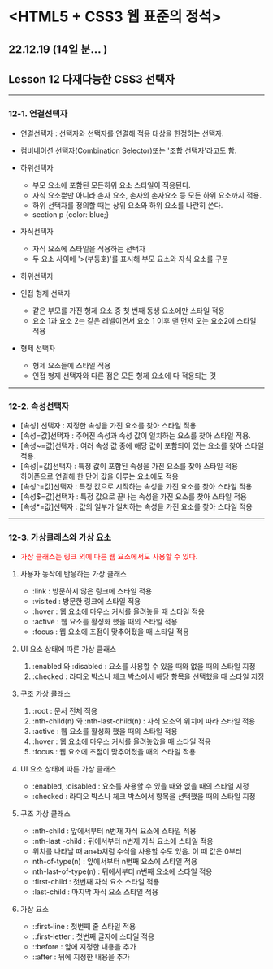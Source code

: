 # <HTML5 + CSS3 웹 표준의 정석>

## 22.12.19 (14일 분... )

## Lesson 12 다재다능한 CSS3 선택자
--------------------------------------
### 12-1. 연결선택자
* 연결선택자 : 선택자와 선택자를 연결해 적용 대상을 한정하는 선택자.
* 컴비네이션 선택자(Combination Selector)또는 '조합 선택자'라고도 함.

* 하위선택자
    + 부모 요소에 포함된 모든하위 요소 스타일이 적용된다.
    + 자식 요소뿐만 아니라 손자 요소, 손자의 손자요소 등 모든 하위 요소까지 적용.
    + 하위 선택자를 정의할 때는 상위 요소와 하위 요소를 나란히 쓴다.
    + section p {color: blue;}

* 자식선택자
    + 자식 요소에 스타일을 적용하는 선택자
    + 두 요소 사이에 '>(부등호)'를 표시해 부모 요소와 자식 요소를 구분

* 하위선택자

* 인접 형제 선택자
    + 같은 부모를 가진 형제 요소 중 첫 번째 동생 요소에만 스타일 적용
    + 요소 1과 요소 2는 같은 레벨이면서 요소 1 이후 맨 먼저 오는 요소2에 스타일 적용

* 형제 선택자
    + 형제 요소들에 스타일 적용
    + 인접 형제 선택자와 다른 점은 모든 형제 요소에 다 적용되는 것

--------------------------------------
### 12-2. 속성선택자
* [속성] 선택자 : 지정한 속성을 가진 요소를 찾아 스타일 적용
* [속성=값]선택자 : 주어진 속성과 속성 값이 일치하는 요소를 찾아 스타일 적용.
* [속성~=값]선택자 : 여러 속성 값 중에 해당 값이 포함되어 있는 요소를 찾아 스타일 적용.
* [속성|=값]선택자 : 특정 값이 포함된 속성을 가진 요소를 찾아 스타일 적용 <br> 하이픈으로 연결해 한 단어 값을 이루는 요소에도 적용
* [속성^=값]선택자 : 특정 값으로 시작하는 속성을 가진 요소를 찾아 스타일 적용
* [속성$=값]선택자 : 특정 값으로 끝나는 속성을 가진 요소를 찾아 스타일 적용
* [속성*=값]선택자 : 값의 일부가 일치하는 속성을 가진 요소를 찾아 스타일 적용
 
--------------------------------------
### 12-3. 가상클래스와 가상 요소
- <span style="color:red"> 가상 클래스는 링크 외에 다른 웹 요소에서도 사용할 수 있다. <span>

1. 사용자 동작에 반응하는 가상 클래스
    + :link : 방문하지 않은 링크에 스타일 적용
    + :visited : 방문한 링크에 스타일 적용
    + :hover : 웹 요소에 마우스 커서를 올려놓을 때 스타일 적용
    + :active : 웹 요소를 활성화 했을 때의 스타일 적용
    + :focus : 웹 요소에 초점이 맞추어졌을 때 스타일 적용

2. UI 요소 상태에 따른 가상 클래스
    1) :enabled 와 :disabled : 요소를 사용할 수 있을 때와 없을 때의 스타일 지정
    2) :checked : 라디오 박스나 체크 박스에서 해당 항목을 선택했을 때 스타일 지정

3. 구조 가상 클래스
    1) :root : 문서 전체 적용
    2) :nth-child(n) 와 :nth-last-child(n) : 자식 요소의 위치에 따라 스타일 적용
    3) :active : 웹 요소를 활성화 했을 때의 스타일 적용
    4) :hover : 웹 요소에 마우스 커서를 올려놓았을 때 스타일 적용
    5) :focus : 웹 요소에 초점이 맞추어졌을 때의 스타일 적용

4. UI 요소 상태에 따른 가상 클래스
    + :enabled, :disabled : 요소를 사용할 수 있을 때와 없을 때의 스타일 지정
    + :checked : 라디오 박스나 체크 박스에서 항목을 선택했을 때의 스타일 지정

5. 구조 가상 클래스
    + :nth-child : 앞에서부터 n번재 자식 요소에 스타일 적용
    + :nth-last -child : 뒤에서부터 n번재 자식 요소에 스타일 적용
    + 위치를 나타날 때 an+b처럼 수식을 사용할 수도 있음. 이 때 값은 0부터
    + nth-of-type(n) : 앞에서부터 n번째 요소에 스타일 적용
    + nth-last-of-type(n) : 뒤에서부터 n번째 요소에 스타일 적용
    + :first-child : 첫번째 자식 요소 스타일 적용
    + :last-child : 마지막 자식 요소 스타일 적용

6. 가상 요소
    + ::first-line : 첫번째 줄 스타일 적용
    + ::first-letter : 첫번째 글자에 스타일 적용
    + ::before : 앞에 지정한 내용을 추가
    + ::after : 뒤에 지정한 내용을 추가